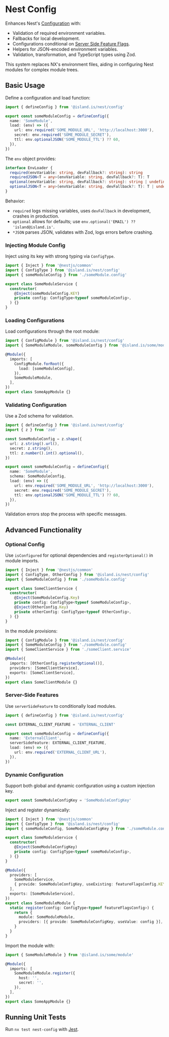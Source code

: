 # Nest Config

Enhances Nest's [Configuration](https://docs.nestjs.com/techniques/configuration) with:

- Validation of required environment variables.
- Fallbacks for local development.
- Configurations conditional on [Server Side Feature Flags](../../../handbook/technical-overview/devops/service-setup.md#server-side-feature-flags).
- Helpers for JSON-encoded environment variables.
- Validation, transformation, and TypeScript types using Zod.

This system replaces NX's environment files, aiding in configuring Nest modules for complex module trees.

## Basic Usage

Define a configuration and load function:

```typescript
import { defineConfig } from '@island.is/nest/config'

export const someModuleConfig = defineConfig({
  name: 'SomeModule',
  load: (env) => ({
    url: env.required('SOME_MODULE_URL', 'http://localhost:3000'),
    secret: env.required('SOME_MODULE_SECRET'),
    ttl: env.optionalJSON('SOME_MODULE_TTL') ?? 60,
  }),
})
```

The `env` object provides:

```typescript
interface EnvLoader {
  required(envVariable: string, devFallback?: string): string
  requiredJSON<T = any>(envVariable: string, devFallback?: T): T
  optional(envVariable: string, devFallback?: string): string | undefined
  optionalJSON<T = any>(envVariable: string, devFallback?: T): T | undefined
}
```

Behavior:

- `required` logs missing variables, uses `devFallback` in development, crashes in production.
- `optional` allows for defaults; use `env.optional('EMAIL') ?? 'island@island.is'`.
- `*JSON` parses JSON, validates with Zod, logs errors before crashing.

### Injecting Module Config

Inject using its key with strong typing via `ConfigType`.

```typescript
import { Inject } from '@nestjs/common'
import { ConfigType } from '@island.is/nest/config'
import { someModuleConfig } from './someModule.config'

export class SomeModuleService {
  constructor(
    @Inject(someModuleConfig.KEY)
    private config: ConfigType<typeof someModuleConfig>,
  ) {}
}
```

### Loading Configurations

Load configurations through the root module:

```typescript
import { ConfigModule } from '@island.is/nest/config'
import { SomeModuleModule, someModuleConfig } from '@island.is/some/module'

@Module({
  imports: [
    ConfigModule.forRoot({
      load: [someModuleConfig],
    }),
    SomeModuleModule,
  ],
})
export class SomeAppModule {}
```

### Validating Configuration

Use a Zod schema for validation.

```typescript
import { defineConfig } from '@island.is/nest/config'
import { z } from 'zod'

const SomeModuleConfig = z.shape({
  url: z.string().url(),
  secret: z.string(),
  ttl: z.number().int().optional(),
})

export const someModuleConfig = defineConfig({
  name: 'SomeModule',
  schema: SomeModuleConfig,
  load: (env) => ({
    url: env.required('SOME_MODULE_URL', 'http://localhost:3000'),
    secret: env.required('SOME_MODULE_SECRET'),
    ttl: env.optionalJSON('SOME_MODULE_TTL') ?? 60,
  }),
})
```

Validation errors stop the process with specific messages.

## Advanced Functionality

### Optional Config

Use `isConfigured` for optional dependencies and `registerOptional()` in module imports.

```typescript
import { Inject } from '@nestjs/common'
import { ConfigType, OtherConfig } from '@island.is/nest/config'
import { SomeModuleConfig } from './someModule.config'

export class SomeClientService {
  constructor(
    @Inject(SomeModuleConfig.Key)
    private config: ConfigType<typeof SomeModuleConfig>,
    @Inject(OtherConfig.Key)
    private otherConfig: ConfigType<typeof OtherConfig>,
  ) {}
}
```

In the module provisions:

```typescript
import { ConfigModule } from '@island.is/nest/config'
import { SomeModuleConfig } from './someModule.config'
import { SomeClientService } from './someClient.service'

@Module({
  imports: [OtherConfig.registerOptional()],
  providers: [SomeClientService],
  exports: [SomeClientService],
})
export class SomeClientModule {}
```

### Server-Side Features

Use `serverSideFeature` to conditionally load modules.

```typescript
import { defineConfig } from '@island.is/nest/config'

const EXTERNAL_CLIENT_FEATURE = 'EXTERNAL_CLIENT'

export const someModuleConfig = defineConfig({
  name: 'ExternalClient',
  serverSideFeature: EXTERNAL_CLIENT_FEATURE,
  load: (env) => ({
    url: env.required('EXTERNAL_CLIENT_URL'),
  }),
})
```

### Dynamic Configuration

Support both global and dynamic configuration using a custom injection key.

```typescript
export const SomeModuleConfigKey = 'SomeModuleConfigKey'
```

Inject and register dynamically:

```typescript
import { Inject } from '@nestjs/common'
import { ConfigType } from '@island.is/nest/config'
import { someModuleConfig, SomeModuleConfigKey } from './someModule.config'

export class SomeModuleService {
  constructor(
    @Inject(SomeModuleConfigKey)
    private config: ConfigType<typeof someModuleConfig>,
  ) {}
}
```

```typescript
@Module({
  providers: [
    SomeModuleService,
    { provide: SomeModuleConfigKey, useExisting: featureFlagsConfig.KEY },
  ],
  exports: [SomeModuleService],
})
export class SomeModuleModule {
  static register(config: ConfigType<typeof featureFlagsConfig>) {
    return {
      module: SomeModuleModule,
      providers: [{ provide: SomeModuleConfigKey, useValue: config }],
    }
  }
}
```

Import the module with:

```typescript
import { SomeModuleModule } from '@island.is/some/module'

@Module({
  imports: [
    SomeModuleModule.register({
      host: '',
      secret: '',
    }),
  ],
})
export class SomeAppModule {}
```

## Running Unit Tests

Run `nx test nest-config` with [Jest](https://jestjs.io).